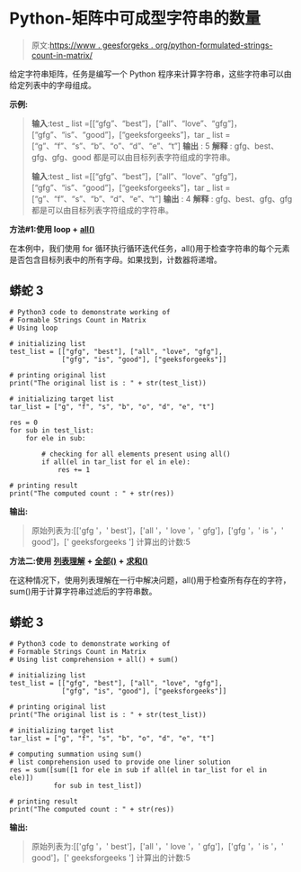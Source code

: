 # Python-矩阵中可成型字符串的数量

> 原文:[https://www . geesforgeks . org/python-formulated-strings-count-in-matrix/](https://www.geeksforgeeks.org/python-formable-strings-count-in-matrix/)

给定字符串矩阵，任务是编写一个 Python 程序来计算字符串，这些字符串可以由给定列表中的字母组成。

**示例:**

> **输入**:test _ list =[[“gfg”、“best”]，[“all”、“love”、“gfg”]，[“gfg”、“is”、“good”]，[“geeksforgeeks”]，tar _ list =[“g”、“f”、“s”、“b”、“o”、“d”、“e”、“t”]
> **输出** : 5
> **解释** : gfg、best、gfg、gfg、good 都是可以由目标列表字符组成的字符串。
> 
> **输入**:test _ list =[[“gfg”、“best”]，[“all”、“love”、“gfg”]，[“gfg”、“is”、“good”]，[“geeksforgeeks”]，tar _ list =[“g”、“f”、“s”、“b”、“d”、“e”、“t”]
> **输出** : 4
> **解释** : gfg、best、gfg、gfg 都是可以由目标列表字符组成的字符串。

**方法#1:使用 loop +** [**all()**](https://www.geeksforgeeks.org/any-all-in-python/)

在本例中，我们使用 for 循环执行循环迭代任务，all()用于检查字符串的每个元素是否包含目标列表中的所有字母。如果找到，计数器将递增。

## 蟒蛇 3

```
# Python3 code to demonstrate working of
# Formable Strings Count in Matrix
# Using loop

# initializing list
test_list = [["gfg", "best"], ["all", "love", "gfg"],
             ["gfg", "is", "good"], ["geeksforgeeks"]]

# printing original list
print("The original list is : " + str(test_list))

# initializing target list
tar_list = ["g", "f", "s", "b", "o", "d", "e", "t"]

res = 0
for sub in test_list:
    for ele in sub:

        # checking for all elements present using all()
        if all(el in tar_list for el in ele):
            res += 1

# printing result
print("The computed count : " + str(res))
```

**输出:**

> 原始列表为:[['gfg '，' best']，['all '，' love '，' gfg']，['gfg '，' is '，' good']，[' geeksforgeeks ']
> 计算出的计数:5

**方法二:使用** [**列表理解**](https://www.geeksforgeeks.org/python-list-comprehension/) **+** [**全部()**](https://www.geeksforgeeks.org/any-all-in-python/) **+** [**求和()**](https://www.geeksforgeeks.org/sum-function-python/)

在这种情况下，使用列表理解在一行中解决问题，all()用于检查所有存在的字符，sum()用于计算字符串过滤后的字符串数。

## 蟒蛇 3

```
# Python3 code to demonstrate working of
# Formable Strings Count in Matrix
# Using list comprehension + all() + sum()

# initializing list
test_list = [["gfg", "best"], ["all", "love", "gfg"],
             ["gfg", "is", "good"], ["geeksforgeeks"]]

# printing original list
print("The original list is : " + str(test_list))

# initializing target list
tar_list = ["g", "f", "s", "b", "o", "d", "e", "t"]

# computing summation using sum()
# list comprehension used to provide one liner solution
res = sum([sum([1 for ele in sub if all(el in tar_list for el in ele)])
           for sub in test_list])

# printing result
print("The computed count : " + str(res))
```

**输出:**

> 原始列表为:[['gfg '，' best']，['all '，' love '，' gfg']，['gfg '，' is '，' good']，[' geeksforgeeks ']
> 计算出的计数:5